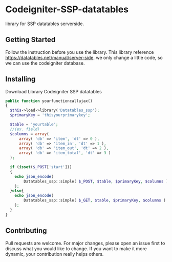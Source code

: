 # Codeigniter-SSP-datatables
library for SSP datatables serverside.

## Getting Started
Follow the instruction before you use the library. This library reference https://datatables.net/manual/server-side.
we only change a little code, so we can use the codeigniter database. 

## Installing
Download Library Codeigniter SSP datatables

```php
public function yourfunctioncallajax()
{
  $this->load->library('Datatables_ssp');
  $primaryKey = 'thisyourprimarykey';

  $table = 'yourtable';
  //(ex. field)
  $columns = array(
      array( 'db' => 'item', 'dt' => 0 ),
      array( 'db' => 'item_in', 'dt' => 1 ),
      array( 'db' => 'item_out', 'dt' => 2 ),
      array( 'db' => 'item_total', 'dt' => 3 )
  );

  if (isset($_POST['start'])) 
  {
    echo json_encode(
        Datatables_ssp::simple( $_POST, $table, $primaryKey, $columns )
    );
  }else{
    echo json_encode(
        Datatables_ssp::simple( $_GET, $table, $primaryKey, $columns )
    );
  }
}
```
## Contributing
Pull requests are welcome. For major changes, please open an issue first to discuss what you would like to change. If you want to make it more dynamic, your contribution really helps others.
